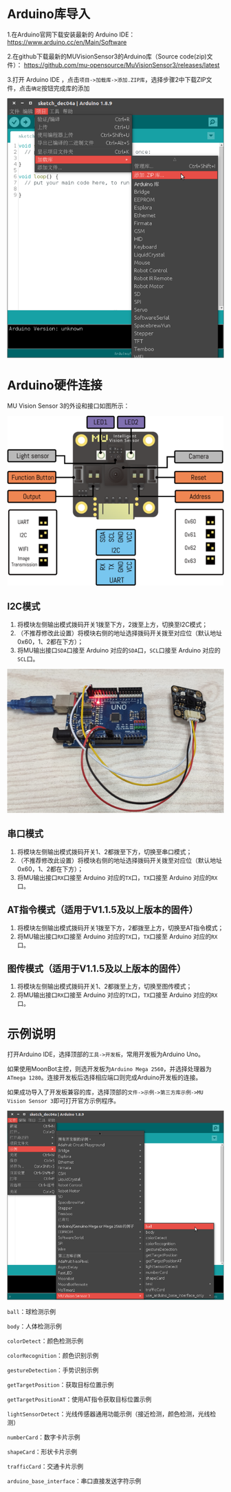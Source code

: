 # Arduino库导入

1.在Arduino官网下载安装最新的 Arduino IDE：
<https://www.arduino.cc/en/Main/Software>

2.在github下载最新的MUVisionSensor3的Arduino库（Source code(zip)文件）：
<https://github.com/mu-opensource/MuVisionSensor3/releases/latest>

3.打开 Arduino IDE ，点击`项目->加载库->添加.ZIP库`，选择步骤2中下载ZIP文件，点击`确定`按钮完成库的添加

![](./images/MU3_Arduine_IDE_add_library.png)

# Arduino硬件连接

MU Vision Sensor 3的外设和接口如图所示：

![](./images/MUVS3_pinout.png)

## I2C模式

1. 将模块左侧输出模式拨码开关1拨至下方，2拨至上方，切换至I2C模式；
2. （不推荐修改此设置）将模块右侧的地址选择拨码开关拨至对应位（默认地址0x60，1、2都在下方）；
3. 将MU输出接口`SDA`口接至 Arduino 对应的`SDA`口，`SCL`口接至 Arduino 对应的`SCL`口。

![](./images/MUVS3_Arduino_connect.png)

## 串口模式

1. 将模块左侧输出模式拨码开关1、2都拨至下方，切换至串口模式；
2. （不推荐修改此设置）将模块右侧的地址选择拨码开关拨至对应位（默认地址0x60，1、2都在下方）；
3. 将MU输出接口`RX`口接至 Arduino 对应的`TX`口，`TX`口接至 Arduino 对应的`RX`口。

## AT指令模式（适用于V1.1.5及以上版本的固件）

1. 将模块左侧输出模式拨码开关1拨至下方，2都拨至上方，切换至AT指令模式；
2. 将MU输出接口`RX`口接至 Arduino 对应的`TX`口，`TX`口接至 Arduino 对应的`RX`口。

## 图传模式（适用于V1.1.5及以上版本的固件）

1. 将模块左侧输出模式拨码开关1、2都拨至上方，切换至图传模式；
2. 将MU输出接口`RX`口接至 Arduino 对应的`TX`口，`TX`口接至 Arduino 对应的`RX`口。

# 示例说明

打开Arduino IDE，选择顶部的`工具->开发板`，常用开发板为Arduino Uno。

如果使用MoonBot主控，则选开发板为`Arduino Mega 2560`，并选择处理器为`ATmega 1280`。连接开发板后选择相应端口则完成Arduino开发板的连接。

如果成功导入了开发板兼容的库，选择顶部的`文件->示例->第三方库示例->MU Vision Sensor 3`即可打开官方示例程序。

![](./images/MUVS3_Arduino_library.png)

`ball`：球检测示例

`body`：人体检测示例

`colorDetect`：颜色检测示例

`colorRecognition`：颜色识别示例

`gestureDetection`：手势识别示例

`getTargetPosition`：获取目标位置示例

`getTargetPositionAT`：使用AT指令获取目标位置示例

`lightSensorDetect`：光线传感器通用功能示例（接近检测，颜色检测，光线检测）

`numberCard`：数字卡片示例

`shapeCard`：形状卡片示例

`trafficCard`：交通卡片示例

`arduino_base_interface`：串口直接发送字符示例
